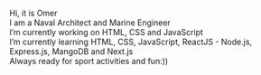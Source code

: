Hi, it is Omer </br>
I am a Naval Architect and Marine Engineer </br>
I’m currently working on HTML, CSS and JavaScript </br>
I’m currently learning HTML, CSS, JavaScript, ReactJS - Node.js, Express.js, MangoDB and Next.js </br>
Always ready for sport activities and fun:))
